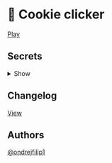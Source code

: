 # 🍪 Cookie clicker

[Play](https://ondrejfilip1.github.io/clicker/)

## Secrets

<details>
  <summary>Show</summary>
  <p>
    **ieatedit** - Adds 1 000 cookies\
    **nikocado** - Adds 1 000 000 cookies\
    **rainbow** - Cookie will become rainbow\
    **themehack** - Unlocks all themes
  </p>
</details>

## Changelog

[View](https://github.com/ondrejfilip1/clicker/blob/master/changelog.txt)

## Authors

[@ondrejfilip1](https://www.github.com/ondrejfilip1)
